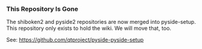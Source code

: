 ### This Repository Is Gone

The shiboken2 and pyside2 repositories are now merged into pyside-setup.
This repository only exists to hold the wiki. We will move that, too.

See: https://github.com/qtproject/pyside-pyside-setup
